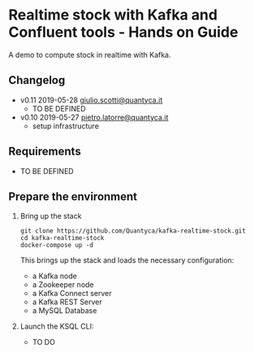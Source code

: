 # Realtime stock with Kafka and Confluent tools - Hands on Guide

A demo to compute stock in realtime with Kafka.

## Changelog
* v0.11 2019-05-28 giulio.scotti@quantyca.it
    * TO BE DEFINED
* v0.10 2019-05-27 pietro.latorre@quantyca.it
    * setup infrastructure

## Requirements

* TO BE DEFINED

## Prepare the environment

1. Bring up the stack
    ```
    git clone https://github.com/Quantyca/kafka-realtime-stock.git
    cd kafka-realtime-stock
    docker-compose up -d
    ```
    This brings up the stack and loads the necessary configuration:
    * a Kafka node
    * a Zookeeper node
    * a Kafka Connect server
    * a Kafka REST Server
    * a MySQL Database

2. Launch the KSQL CLI: 

    * TO DO